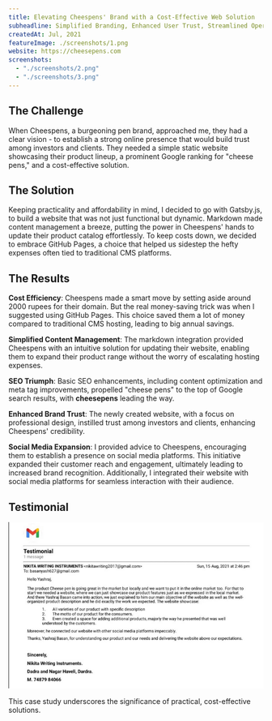 ```yaml
---
title: Elevating Cheespens' Brand with a Cost-Effective Web Solution
subheadline: Simplified Branding, Enhanced User Trust, Streamlined Operations, and Achieved Remarkable Cost-Effective Solutions for CheesePens
createdAt: Jul, 2021
featureImage: ./screenshots/1.png
website: https://cheesepens.com
screenshots:
  - "./screenshots/2.png"
  - "./screenshots/3.png"
---
```


## The Challenge

When Cheespens, a burgeoning pen brand, approached me, they had a clear vision - to establish a strong online presence that would build trust among investors and clients. They needed a simple static website showcasing their product lineup, a prominent Google ranking for "cheese pens," and a cost-effective solution.

## The Solution

Keeping practicality and affordability in mind, I decided to go with Gatsby.js, to build a website that was not just functional but dynamic. Markdown made content management a breeze, putting the power in Cheespens' hands to update their product catalog effortlessly. To keep costs down, we decided to embrace GitHub Pages, a choice that helped us sidestep the hefty expenses often tied to traditional CMS platforms.

## The Results

**Cost Efficiency**: Cheespens made a smart move by setting aside around 2000 rupees for their domain. But the real money-saving trick was when I suggested using GitHub Pages. This choice saved them a lot of money compared to traditional CMS hosting, leading to big annual savings.

**Simplified Content Management**: The markdown integration provided Cheespens with an intuitive solution for updating their website, enabling them to expand their product range without the worry of escalating hosting expenses.

**SEO Triumph**: Basic SEO enhancements, including content optimization and meta tag improvements, propelled "cheese pens" to the top of Google search results, with **cheesepens** leading the way.

**Enhanced Brand Trust**: The newly created website, with a focus on professional design, instilled trust among investors and clients, enhancing Cheespens' credibility.

**Social Media Expansion**: I provided advice to Cheespens, encouraging them to establish a presence on social media platforms. This initiative expanded their customer reach and engagement, ultimately leading to increased brand recognition. Additionally, I integrated their website with social media platforms for seamless interaction with their audience.

## Testimonial

<img src="./testimonial.png" alt="testimonial" />

This case study underscores the significance of practical, cost-effective solutions.
